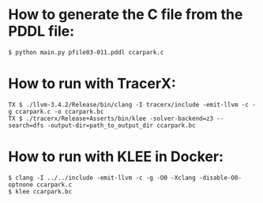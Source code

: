 # How to generate the C file from the PDDL file:
```
$ python main.py pfile03-011.pddl ccarpark.c
```

# How to run with TracerX:
```
TX $ ./llvm-3.4.2/Release/bin/clang -I tracerx/include -emit-llvm -c -g ccarpark.c -o ccarpark.bc
TX $ ./tracerx/Release+Asserts/bin/klee -solver-backend=z3 --search=dfs -output-dir=path_to_output_dir ccarpark.bc
```

# How to run with KLEE in Docker:
```
$ clang -I ../../include -emit-llvm -c -g -O0 -Xclang -disable-O0-optnone ccarpark.c
$ klee ccarpark.bc
```
